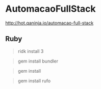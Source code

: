 # AutomacaoFullStack
http://hot.qaninja.io/automacao-full-stack

## Ruby
> ridk install 3

> gem install bundler

> gem install 

> gem install rufo
